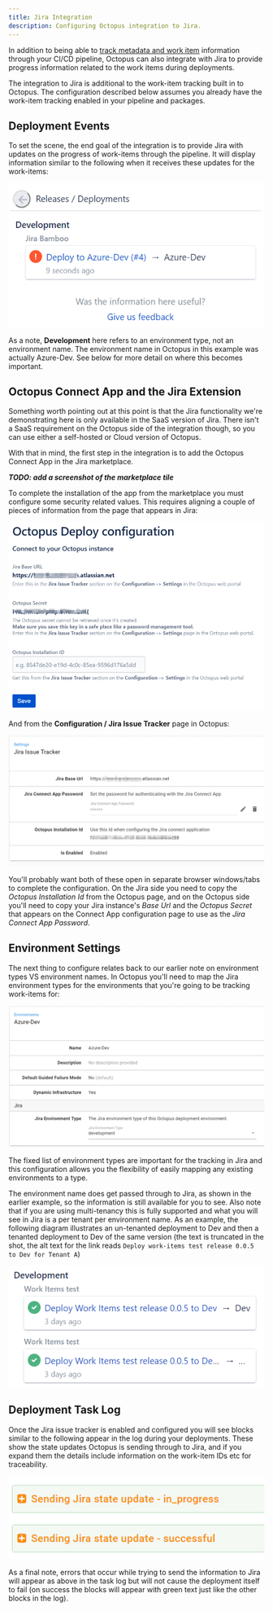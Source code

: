 ```yaml
---
title: Jira Integration
description: Configuring Octopus integration to Jira.
---
```


In addition to being able to [track metadata and work item](index.md) information through your CI/CD pipeline, Octopus can also integrate with Jira to provide progress information related to the work items during deployments.

The integration to Jira is additional to the work-item tracking built in to Octopus. The configuration described below assumes you already have the work-item tracking enabled in your pipeline and packages.

## Deployment Events

To set the scene, the end goal of the integration is to provide Jira with updates on the progress of work-items through the pipeline. It will display information similar to the following when it receives these updates for the work-items:

![Jira Deployments](jira-deployment.png)

As a note, **Development** here refers to an environment type, not an environment name. The environment name in Octopus in this example was actually Azure-Dev. See below for more detail on where this becomes important.

## Octopus Connect App and the Jira Extension

Something worth pointing out at this point is that the Jira functionality we're demonstrating here is only available in the SaaS version of Jira. There isn't a SaaS requirement on the Octopus side of the integration though, so you can use either a self-hosted or Cloud version of Octopus.

With that in mind, the first step in the integration is to add the Octopus Connect App in the Jira marketplace.

***TODO: add a screenshot of the marketplace tile***

To complete the installation of the app from the marketplace you must configure some security related values. This requires aligning a couple of pieces of information from the page that appears in Jira:

![Jira ConnectApp configuration](jira-app-config.png)

And from the **Configuration / Jira Issue Tracker** page in Octopus:

![Octopus Jira Issue Tracker configuration](octo-jira-config.png)

You'll probably want both of these open in separate browser windows/tabs to complete the configuration. On the Jira side you need to copy the _Octopus Installation Id_ from the Octopus page, and on the Octopus side you'll need to copy your Jira instance's *Base Url* and the *Octopus Secret* that appears on the Connect App configuration page to use as the *Jira Connect App Password*.

## Environment Settings

The next thing to configure relates back to our earlier note on environment types VS environment names. In Octopus you'll need to map the Jira environment types for the environments that you're going to be tracking work-items for:

![Octopus Environment](octo-env.png)

The fixed list of environment types are important for the tracking in Jira and this configuration allows you the flexibility of easily mapping any existing environments to a type.

The environment name does get passed through to Jira, as shown in the earlier example, so the information is still available for you to see. Also note that if you are using multi-tenancy this is fully supported and what you will see in Jira is a per tenant per environment name. As an example, the following diagram illustrates an un-tenanted deployment to Dev and then a tenanted deployment to Dev of the same version (the text is truncated in the shot, the alt text for the link reads `Deploy work-items test release 0.0.5 to Dev for Tenant A`)

![Jira Multi-Tenant progress](jira-multi-tenant.png)

## Deployment Task Log

Once the Jira issue tracker is enabled and configured you will see blocks similar to the following appear in the log during your deployments. These show the state updates Octopus is sending through to Jira, and if you expand them the details include information on the work-item IDs etc for traceability.

![Deployment task log](deploy-task-log.png)

As a final note, errors that occur while trying to send the information to Jira will appear as above in the task log but will not cause the deployment itself to fail (on success the blocks will appear with green text just like the other blocks in the log).
